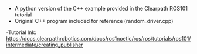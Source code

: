 - A python version of the C++ example provided in the Clearpath ROS101 tutorial
- Original C++ program included for reference (random_driver.cpp)


-Tutorial lnk: https://docs.clearpathrobotics.com/docs/ros1noetic/ros/ros/tutorials/ros101/intermediate/creating_publisher
